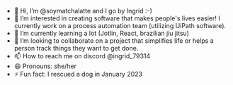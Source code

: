 - 👋 Hi, I’m @soymatchalatte and I go by Ingrid :-)
- 👀 I’m interested in creating software that makes people's lives easier! I currently work on a process automation team (utilizing UiPath software).
- 🌱 I’m currently learning a lot (Jotlin, React, brazilian jiu jitsu)
- 💞️ I’m looking to collaborate on a project that simplifies life or helps a person track things they want to get done.
- 📫 How to reach me on discord @ingrid_79314
- 😄 Pronouns: she/her
- ⚡ Fun fact: I rescued a dog in January 2023

<!---
soymatchalatte/soymatchalatte is a ✨ special ✨ repository because its `README.md` (this file) appears on your GitHub profile.
You can click the Preview link to take a look at your changes.
--->
